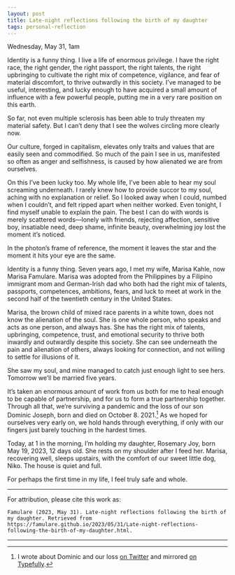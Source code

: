 ```yaml
---
layout: post
title: Late-night reflections following the birth of my daughter
tags: personal-reflection
---
```


Wednesday, May 31, 1am 

Identity is a funny thing. I live a life of enormous privilege. I have the right race, the right gender, the right passport, the right talents, the right upbringing to cultivate the right mix of competence, vigilance, and fear of material discomfort, to thrive outwardly in this society. I’ve managed to be useful, interesting, and lucky enough to have acquired a small amount of influence with a few powerful people, putting me in a very rare position on this earth. 

So far, not even multiple sclerosis has been able to truly threaten my material safety. But I can’t deny that I see the wolves circling more clearly now.

Our culture, forged in capitalism, elevates only traits and values that are easily seen and commodified. So much of the pain I see in us, manifested so often as anger and selfishness, is caused by how alienated we are from ourselves.

On this I’ve been lucky too. My whole life, I’ve been able to hear my soul screaming underneath. I rarely knew how to provide succor to my soul, aching with no explanation or relief. So I looked away when I could, numbed when I couldn’t, and felt ripped apart when neither worked. Even tonight, I find myself unable to explain the pain. The best I can do with words is merely scattered words—lonely with friends, rejecting affection, sensitive boy, insatiable need, deep shame, infinite beauty, overwhelming joy lost the moment it’s noticed.

In the photon’s frame of reference, the moment it leaves the star and the moment it hits your eye are the same.

Identity is a funny thing. Seven years ago, I met my wife, Marisa Kahle, now Marisa Famulare. Marisa was adopted from the Philippines by a Filipino immigrant mom and German-Irish dad who both had the right mix of talents, passports, competences, ambitions, fears, and luck to meet at work in the second half of the twentieth century in the United States. 

Marisa, the brown child of mixed race parents in a white town, does not know the alienation of the soul. She is one whole person, who speaks and acts as one person, and always has. She has the right mix of talents, upbringing, competence, trust, and emotional security to thrive both inwardly and outwardly despite this society. She can see underneath the pain and alienation of others, always looking for connection, and not willing to settle for illusions of it.

She saw my soul, and mine managed to catch just enough light to see hers. Tomorrow we’ll be married five years. 

It’s taken an enormous amount of work from us both for me to heal enough to be capable of partnership, and for us to form a true partnership together. Through all that, we’re surviving a pandemic and the loss of our son Dominic Joseph, born and died on October 8. 2021.[^1] As we hoped for ourselves very early on, we hold hands through everything, if only with our fingers just barely touching in the hardest times.

Today, at 1 in the morning, I’m holding my daughter, Rosemary Joy, born May 19, 2023, 12 days old. She rests on my shoulder after I feed her. Marisa, recovering well, sleeps upstairs, with the comfort of our sweet little dog, Niko. The house is quiet and full.

For perhaps the first time in my life, I feel truly safe and whole.

___

For attribution, please cite this work as:

`Famulare (2023, May 31). Late-night reflections following the birth of my daughter. Retrieved from https://famulare.github.io/2023/05/31/Late-night-reflections-following-the-birth-of-my-daughter.html.`

---

[^1]: I wrote about Dominic and our loss [on Twitter](https://twitter.com/famulare_mike/status/1541749779234820096) and mirrored [on Typefully](https://typefully.com/famulare_mike/gYAAV2E).
